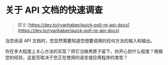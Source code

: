 # 关于 API 文档的快速调查

> 原文:[https://dev.to/ryanhaber/quick-poll-re-api-docs](https://dev.to/ryanhaber/quick-poll-re-api-docs)

当您阅读 API 文档时，您显然需要知道您想要调用的任何方法的输入和输出。

你在多大程度上关心方法的实现？把它当做黑匣子留下，你开心到什么程度？根据您的经验，这是否取决于您正在使用的语言或应用程序的类型？